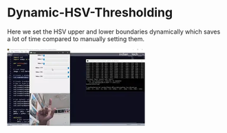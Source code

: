 # Dynamic-HSV-Thresholding
Here we set the HSV upper and lower boundaries dynamically which saves a lot of time compared to manually setting them.

![](https://github.com/ultimus11/Dynamic-HSV-Thresholding/blob/main/code/mqdefault.png)
